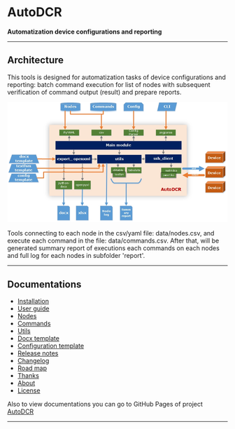 # AutoDCR

**Automatization device configurations and reporting**

----

## Architecture

This tools is designed for automatization tasks of device configurations and reporting: batch command execution for list of nodes with subsequent verification of command output (result) and prepare reports.

![AutoDCR_arch](docs/AutoDCR_arch.jpg)

Tools connecting to each node in the csv/yaml file: data/nodes.csv, and execute each command in the file: data/commands.csv. After that, will be generated summary report of executions each commands on each nodes and full log for each nodes in subfolder 'report'.

----

## Documentations

- [Installation](install/install.md)
- [User guide](docs/userguide.md)
- [Nodes](docs/nodes.md)
- [Commands](docs/commands.md)
- [Utils](docs/utils.md)
- [Docx template](docs/protocol_template.md)
- [Configuration template](docs/configuration_template.md)
- [Release notes](install/release-notes.md)
- [Changelog](install/changelog.md)
- [Road map](docs/roadmap.md)
- [Thanks](docs/thanks.md)
- [About](docs/about.md)
- [License](install/license.md)

Also to view documentations you can go to GitHub Pages of project [AutoDCR](https://yesteshenko.github.io/autodcr/)

----
